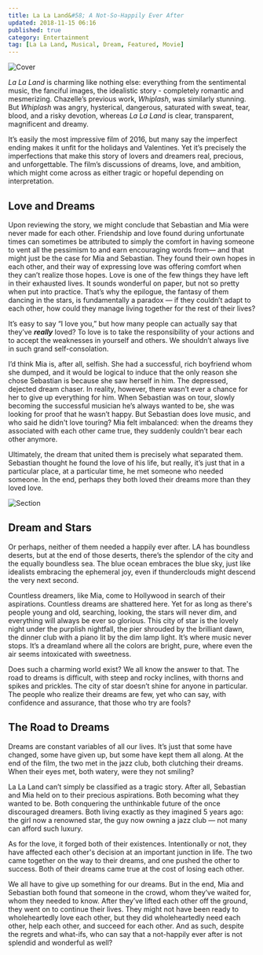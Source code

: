 ```yaml
---
title: La La Land&#58; A Not-So-Happily Ever After
updated: 2018-11-15 06:16
published: true
category: Entertainment
tag: [La La Land, Musical, Dream, Featured, Movie]
---
```


![Cover](https://static1.squarespace.com/static/5b39c0cb7c93273d7754f5cd/t/5bf5acdd40ec9aae58b7114b/1542827266094/636232031131489384-LLL-D37-06158.jpg?format=1500w)

_La La Land_ is charming like nothing else: everything from the sentimental music, the fanciful images, the idealistic story - completely romantic and mesmerizing. Chazelle’s previous work, _Whiplash_, was similarly stunning. But _Whiplash_ was angry, hysterical, dangerous, saturated with sweat, tear, blood, and a risky devotion, whereas _La La Land_ is clear, transparent, magnificent and dreamy.

It’s easily the most impressive film of 2016, but many say the imperfect ending makes it unfit for the holidays and Valentines. Yet it’s precisely the imperfections that make this story of lovers and dreamers real, precious, and unforgettable. The film’s discussions of dreams, love, and ambition, which might come across as either tragic or hopeful depending on interpretation.

<div class="divider"></div>

## Love and Dreams

Upon reviewing the story, we might conclude that Sebastian and Mia were never made for each other. Friendship and love found during unfortunate times can sometimes be attributed to simply the comfort in having someone to vent all the pessimism to and earn encouraging words from— and that might just be the case for Mia and Sebastian. They found their own hopes in each other, and their way of expressing love was offering comfort when they can’t realize those hopes. Love is one of the few things they have left in their exhausted lives. It sounds wonderful on paper, but not so pretty when put into practice. That’s why the epilogue, the fantasy of them dancing in the stars, is fundamentally a paradox — if they couldn’t adapt to each other, how could they manage living together for the rest of their lives?

It’s easy to say “I love you,” but how many people can actually say that they’ve **_really_** loved? To love is to take the responsibility of your actions and to accept the weaknesses in yourself and others. We shouldn’t always live in such grand self-consolation.

I’d think Mia is, after all, selfish. She had a successful, rich boyfriend whom she dumped, and it would be logical to induce that the only reason she chose Sebastian is because she saw herself in him. The depressed, dejected dream chaser. In reality, however, there wasn’t ever a chance for her to give up everything for him. When Sebastian was on tour, slowly becoming the successful musician he’s always wanted to be, she was looking for proof that he wasn’t happy. But Sebastian does love music, and who said he didn't love touring? Mia felt imbalanced: when the dreams they associated with each other came true, they suddenly couldn’t bear each other anymore.

Ultimately, the dream that united them is precisely what separated them. Sebastian thought he found the love of his life, but really, it’s just that in a particular place, at a particular time, he met someone who needed someone. In the end, perhaps they both loved their dreams more than they loved love.

![Section](https://static1.squarespace.com/static/5b39c0cb7c93273d7754f5cd/t/5bf5ad7a0ebbe86aa0f978ea/1542827397649/la-la-land_f64e_2880x1800.jpg?format=1500w)

<div class="divider"></div>

## Dream and Stars

Or perhaps, neither of them needed a happily ever after. LA has boundless deserts, but at the end of those deserts, there’s the splendor of the city and the equally boundless sea. The blue ocean embraces the blue sky, just like idealists embracing the ephemeral joy, even if thunderclouds might descend the very next second.

Countless dreamers, like Mia, come to Hollywood in search of their aspirations. Countless dreams are shattered here. Yet for as long as there's people young and old, searching, looking,  the stars will never dim, and everything will always be ever so glorious. This city of star is the lovely night under the purplish nightfall, the pier shrouded by the brilliant dawn, the dinner club with a piano lit by the dim lamp light. It’s where music never stops. It’s a dreamland where all the colors are bright, pure, where even the air seems intoxicated with sweetness.

Does such a charming world exist? We all know the answer to that. The road to dreams is difficult, with steep and rocky inclines, with thorns and spikes and prickles. The city of star doesn’t shine for anyone in particular. The people who realize their dreams are few, yet who can say, with confidence and assurance, that those who try are fools?

<div class="divider"></div>

## The Road to Dreams

Dreams are constant variables of all our lives. It’s just that some have changed, some have given up, but some have kept them all along. At the end of the film, the two met in the jazz club, both clutching their dreams. When their eyes met, both watery, were they not smiling?

La La Land can’t simply be classified as a tragic story. After all, Sebastian and Mia held on to their precious aspirations. Both becoming what they wanted to be. Both conquering the unthinkable future of the once discouraged dreamers. Both living exactly as they imagined 5 years ago: the girl now a renowned star, the guy now owning a jazz club — not many can afford such luxury.

As for the love, it forged both of their existences. Intentionally or not, they have affected each other's decision at an important junction in life. The two came together on the way to their dreams, and one pushed the other to success. Both of their dreams came true at the cost of losing each other.

We all have to give up something for our dreams. But in the end, Mia and Sebastian both found that someone in the crowd, whom they’ve waited for, whom they needed to know. After they’ve lifted each other off the ground, they went on to continue their lives. They might not have been ready to wholeheartedly love each other, but they did wholeheartedly need each other, help each other, and succeed for each other. And as such, despite the regrets and what-ifs, who can say that a not-happily ever after is not splendid and wonderful as well? 
